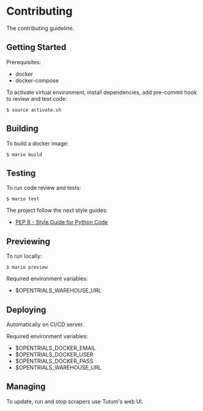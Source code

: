 # Contributing

The contributing guideline.

## Getting Started

Prerequisites:
- docker
- docker-compose

To activate virtual environment, install
dependencies, add pre-commit hook to review and test code:

```
$ source activate.sh
```

## Building

To build a docker image:

```
$ mario build
```

## Testing

To run code review and tests:

```
$ mario test
```

The project follow the next style guides:
- [PEP 8 - Style Guide for Python Code](https://www.python.org/dev/peps/pep-0008/)

## Previewing

To run locally:

```
$ mario preview
```

Required environment variables:
- $OPENTRIALS_WAREHOUSE_URL

## Deploying

Automatically on CI/CD server.

Required environment variables:
- $OPENTRIALS_DOCKER_EMAIL
- $OPENTRIALS_DOCKER_USER
- $OPENTRIALS_DOCKER_PASS
- $OPENTRIALS_WAREHOUSE_URL

## Managing

To update, run and stop scrapers use Tutum's web UI.
